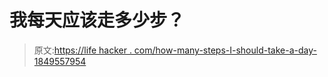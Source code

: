 # 我每天应该走多少步？

> 原文:[https://life hacker . com/how-many-steps-I-should-take-a-day-1849557954](https://lifehacker.com/how-many-steps-should-i-take-each-day-1849557954)